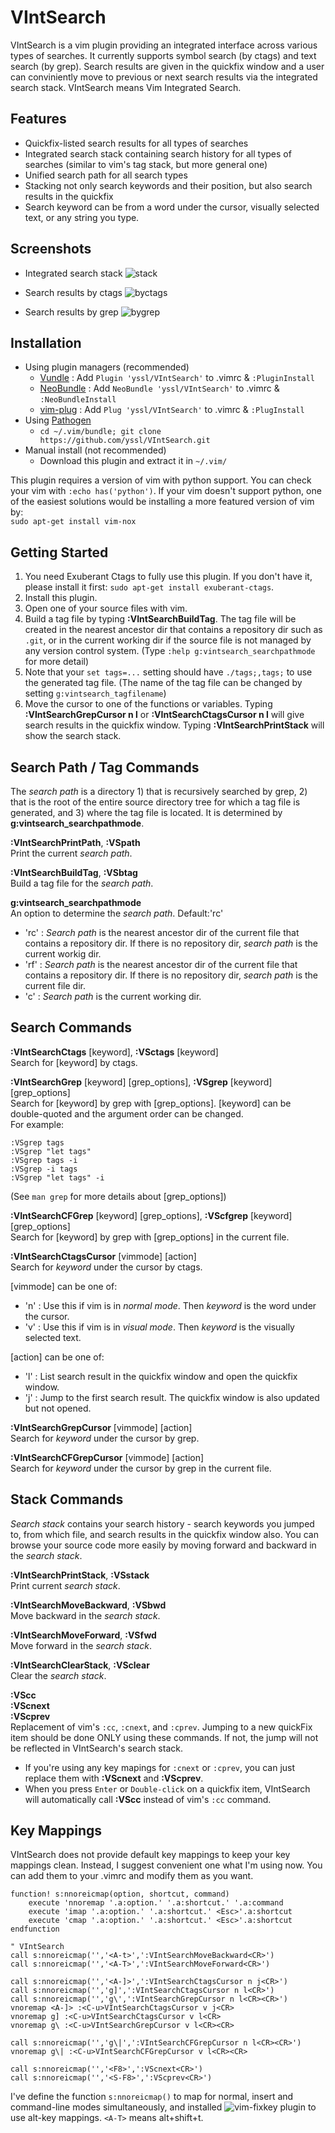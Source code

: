 # VIntSearch

VIntSearch is a vim plugin providing an integrated interface across various types of searches. It currently supports symbol search (by ctags) and text search (by grep).
Search results are given in the quickfix window and a user can conviniently move to previous or next search results via the integrated search stack.
VIntSearch means Vim Integrated Search.

## Features

- Quickfix-listed search results for all types of searches
- Integrated search stack containing search history for all types of searches (similar to vim's tag stack, but more general one)
- Unified search path for all search types
- Stacking not only search keywords and their position, but also search results in the quickfix
- Search keyword can be from a word under the cursor, visually selected text, or any string you type.

## Screenshots

- Integrated search stack
![stack](https://cloud.githubusercontent.com/assets/5915359/4852497/9085b67a-607c-11e4-8300-1928ecb5d850.png)

- Search results by ctags
![byctags](https://cloud.githubusercontent.com/assets/5915359/4852495/903a342a-607c-11e4-8b01-a4dde78d9492.png)

- Search results by grep
![bygrep](https://cloud.githubusercontent.com/assets/5915359/4852496/907e4ea8-607c-11e4-9c50-e25a8770aad8.png)

## Installation

- Using plugin managers (recommended)
    - [Vundle](https://github.com/gmarik/Vundle.vim) : Add `Plugin 'yssl/VIntSearch'` to .vimrc & `:PluginInstall`
    - [NeoBundle](https://github.com/Shougo/neobundle.vim) : Add `NeoBundle 'yssl/VIntSearch'` to .vimrc & `:NeoBundleInstall`
    - [vim-plug](https://github.com/junegunn/vim-plug) : Add `Plug 'yssl/VIntSearch'` to .vimrc & `:PlugInstall`
- Using [Pathogen](https://github.com/tpope/vim-pathogen)
    - `cd ~/.vim/bundle; git clone https://github.com/yssl/VIntSearch.git`
- Manual install (not recommended)
    - Download this plugin and extract it in `~/.vim/`

This plugin requires a version of vim with python support. You can check your vim with `:echo has('python')`.
If your vim doesn't support python, one of the easiest solutions would be installing a more featured version of vim by:  
`sudo apt-get install vim-nox`

## Getting Started

1. You need Exuberant Ctags to fully use this plugin. If you don't have it, please install it first: ```sudo apt-get install exuberant-ctags```.
2. Install this plugin.
3. Open one of your source files with vim.
4. Build a tag file by typing **:VIntSearchBuildTag**. The tag file will be created in the nearest ancestor dir that contains a repository dir such as ```.git```, or in the current working dir if the source file is not managed by any version control system. (Type ```:help g:vintsearch_searchpathmode``` for more detail) 
5. Note that your ```set tags=...``` setting should have ```./tags;,tags;``` to use the generated tag file. (The name of the tag file can be changed by setting ```g:vintsearch_tagfilename```)
6. Move the cursor to one of the functions or variables. Typing **:VIntSearchGrepCursor n l** or **:VIntSearchCtagsCursor n l** will give search results in the quickfix window. Typing **:VIntSearchPrintStack** will show the search stack.

## Search Path / Tag Commands

The *search path* is a directory 1) that is recursively searched by grep, 2) that is the root of the entire source directory tree for which a tag file is generated, and 3) where the tag file is located.
It is determined by **g:vintsearch_searchpathmode**.

**:VIntSearchPrintPath**, **:VSpath**    
Print the current *search path*.

**:VIntSearchBuildTag**, **:VSbtag**    
Build a tag file for the *search path*.

**g:vintsearch_searchpathmode**    
An option to determine the *search path*. Default:'rc'
- 'rc' : *Search path* is the nearest ancestor dir of the current file that contains 
       a repository dir. 
       If there is no repository dir, *search path* is the current workig dir.
- 'rf' : *Search path* is the nearest ancestor dir of the current file that contains 
       a repository dir. 
       If there is no repository dir, *search path* is the current file dir.
- 'c' : *Search path* is the current working dir.

## Search Commands

**:VIntSearchCtags** [keyword], **:VSctags** [keyword]  
Search for [keyword] by ctags.

**:VIntSearchGrep** [keyword] [grep_options], **:VSgrep** [keyword] [grep_options]  
Search for [keyword] by grep with [grep_options]. [keyword] can be double-quoted and the argument order can be changed.  
For example:
```
:VSgrep tags
:VSgrep "let tags"
:VSgrep tags -i
:VSgrep -i tags
:VSgrep "let tags" -i
```
(See ```man grep``` for more details about [grep_options])

**:VIntSearchCFGrep** [keyword] [grep_options], **:VScfgrep** [keyword] [grep_options]  
Search for [keyword] by grep with [grep_options] in the current file.

**:VIntSearchCtagsCursor** [vimmode] [action]  
Search for *keyword* under the cursor by ctags.

[vimmode] can be one of:  
- 'n' : Use this if vim is in *normal mode*. Then *keyword* is the word under the cursor.  
- 'v' : Use this if vim is in *visual mode*. Then *keyword* is the visually selected text.

[action] can be one of:  
- 'l' : List search result in the quickfix window and open the quickfix window.
- 'j' : Jump to the first search result. The quickfix window is also updated but not opened.

**:VIntSearchGrepCursor** [vimmode] [action]  
Search for *keyword* under the cursor by grep.

**:VIntSearchCFGrepCursor** [vimmode] [action]  
Search for *keyword* under the cursor by grep in the current file.

## Stack Commands

*Search stack* contains your search history - search keywords you jumped to, from which file, and search results in the quickfix window also. You can browse your source code more easily by moving forward and backward in the *search stack*.

**:VIntSearchPrintStack**, **:VSstack**  
Print current *search stack*.

**:VIntSearchMoveBackward**, **:VSbwd**  
Move backward in the *search stack*.

**:VIntSearchMoveForward**, **:VSfwd**  
Move forward in the *search stack*.

**:VIntSearchClearStack**, **:VSclear**  
Clear the *search stack*.

**:VScc**  
**:VScnext**  
**:VScprev**  
Replacement of vim's ```:cc```, ```:cnext```, and ```:cprev```.
Jumping to a new quickFix item should be done ONLY using these commands. 
If not, the jump will not be reflected in VIntSearch's search stack. 
- If you're using any key mapings for ```:cnext``` or ```:cprev```, you can just replace them with **:VScnext** and **:VScprev**. 
- When you press ```Enter``` or ```Double-click``` on a quickfix item, VIntSearch will automatically call **:VScc** instead of vim's ```:cc``` command.

## Key Mappings

VIntSearch does not provide default key mappings to keep your key mappings clean. Instead, I suggest convenient one what I'm using now. You can add them to your .vimrc and modify them as you want.

```
function! s:nnoreicmap(option, shortcut, command)
    execute 'nnoremap '.a:option.' '.a:shortcut.' '.a:command
    execute 'imap '.a:option.' '.a:shortcut.' <Esc>'.a:shortcut
    execute 'cmap '.a:option.' '.a:shortcut.' <Esc>'.a:shortcut
endfunction

" VIntSearch
call s:nnoreicmap('','<A-t>',':VIntSearchMoveBackward<CR>')
call s:nnoreicmap('','<A-T>',':VIntSearchMoveForward<CR>')

call s:nnoreicmap('','<A-]>',':VIntSearchCtagsCursor n j<CR>')
call s:nnoreicmap('','g]',':VIntSearchCtagsCursor n l<CR>')
call s:nnoreicmap('','g\',':VIntSearchGrepCursor n l<CR><CR>')
vnoremap <A-]> :<C-u>VIntSearchCtagsCursor v j<CR>
vnoremap g] :<C-u>VIntSearchCtagsCursor v l<CR>
vnoremap g\ :<C-u>VIntSearchGrepCursor v l<CR><CR>

call s:nnoreicmap('','g\|',':VIntSearchCFGrepCursor n l<CR><CR>')
vnoremap g\| :<C-u>VIntSearchCFGrepCursor v l<CR><CR>

call s:nnoreicmap('','<F8>',':VScnext<CR>')
call s:nnoreicmap('','<S-F8>',':VScprev<CR>')
```

I've define the function `s:nnoreicmap()` to map for normal, insert and command-line modes simultaneously, and installed ![vim-fixkey](https://github.com/drmikehenry/vim-fixkey) plugin to use alt-key mappings. `<A-T>` means alt+shift+t.
